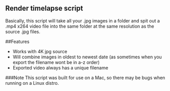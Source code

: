 ## Render timelapse script

Basically, this script will take all your .jpg images in a folder and spit out a .mp4 x264 video file into the same folder at the same resolution as the source .jpg files.

##Features

- Works with 4K jpg source
- Will combine images in oldest to newest date (as sometimes when you export the filename wont be in a-z order)
- Exported video always has a unique filename


###Note
This script was built for use on a Mac, so there may be bugs when running on a Linux distro.
